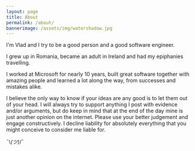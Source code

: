 ```yaml
---
layout: page
title: About
permalink: /about/
bannerimage: /assets/img/watershadow.jpg
---
```

I'm Vlad and I try to be a good person and a good software engineer.

I grew up in Romania, became an adult in Ireland and had my epiphanies travelling.

I worked at Microsoft for nearly 10 years, built great software together with amazing people and learned a lot along the way, from successes and mistakes alike.

I believe the only way to know if your ideas are any good is to let them out of your head. I will always try to support anything I post with evidence and/or arguments, but do keep in mind that at the end of the day mine is just another opinion on the internet. Please use your better judgement and engage constructively. I decline liability for absolutely everything that you might conceive to consider me liable for.

¯\\_(ツ)_/¯ 

